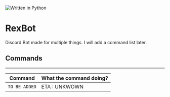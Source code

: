![Written in Python](https://img.shields.io/badge/--orange?logo=python)

# RexBot

Discord Bot made for multiple things. I will add a command list later.

## Commands

_____________________________________
| Command | What the command doing? |
| ------- | ----------------------- |
| `TO BE ADDED` | ETA : UNKWOWN |
